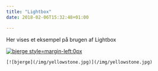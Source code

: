 ```yaml
---
title: "Lightbox"
date: 2018-02-06T15:32:48+01:00

---
```

Her vises et eksempel på brugen af Lightbox

[![bjerge style=margin-left:0px](/img/yellowstone.jpg)](/img/yellowstone.jpg)

```[![bjerge](/img/yellowstone.jpg)](/img/yellowstone.jpg)```
